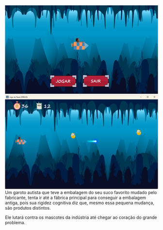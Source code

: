 ![](https://github.com/tutorfree/LeleGames/blob/main/leleGamesB.png)
![](https://github.com/tutorfree/LeleGames/blob/main/leleGames.png)
Um garoto autista que teve a embalagem do seu suco favorito mudado pelo fabricante, tenta ir
até a fábrica principal para conseguir a embalagem antiga, pois sua rigidez cognitiva
diz que, mesmo essa pequena mudança, são produtos distintos.

Ele lutará contra os mascotes da indústria até chegar ao coração do grande problema.
